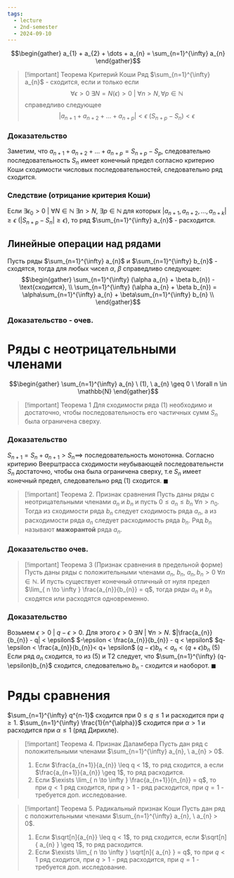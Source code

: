 ```yaml
---
tags:
  - lecture
  - 2nd-semester
  - 2024-09-10
---
```

$$\begin{gather}
a_{1} + a_{2} + \dots + a_{n} = \sum_{n=1}^{\infty} a_{n}
\end{gather}$$

> [!important] Теорема Критерий Коши
> Ряд $\sum_{n=1}^{\infty} a_{n}$ - сходится, если и только если
> $$\forall \epsilon > 0 \ \exists N = N(\epsilon) > 0 \ | \ \forall n > N, \forall p \in \mathbb{N}$$
> справедливо следующее
> $$|a_{n+1} + a_{n+2} + \dots + a_{n+p} | < \epsilon \ (S_{n+p} - S_{n}) < \epsilon$$

### Доказательство

Заметим, что $a_{n+1} + a_{n+2} + \dots + a_{n+p} = S_{n+p}-S_{p}$, следовательно последовательность $S_{n}$ имеет конечный предел согласно критерию Коши сходимости числовых последовательностей, следовательно ряд сходится.

### Следствие (отрицание критерия Коши)

Если $\exists\epsilon_{0} > 0 \ | \ \forall N \in \mathbb{N} \ \exists n > N, \ \exists p \in \mathbb{N}$ для которых $|a_{n+1}, a_{n+2}, \dots, a_{n+k}| \geq \epsilon \ (|S_{n+p} - S_{n}| \geq \epsilon)$, то ряд $\sum_{n=1}^{\infty} a_{n}$ - расходится.

## Линейные операции над рядами

Пусть ряды $\sum_{n=1}^{\infty} a_{n}$ и $\sum_{n=1}^{\infty} b_{n}$ - сходятся, тогда для любых чисел $\alpha$, $\beta$ справедливо следующее:
$$\begin{gather}
\sum_{n=1}^{\infty} (\alpha a_{n} + \beta b_{n}) - \text{сходится}, \\
\sum_{n=1}^{\infty} (\alpha a_{n} + \beta b_{n}) = \alpha\sum_{n=1}^{\infty} a_{n} + \beta\sum_{n=1}^{\infty} b_{n} \\
\end{gather}$$

### Доказательство - очев.

# Ряды с неотрицательными членами

$$\begin{gather}
\sum_{n=1}^{\infty} a_{n} \ (1), \ a_{n} \geq 0 \ \forall n \in \mathbb{N}
\end{gather}$$

> [!important] Теорема 1
> Для сходимости ряда (1) необходимо и достаточно, чтобы последовательность его частичных сумм $S_{n}$ была ограничена сверху.

### Доказательство

$S_{n+1} = S_{n} + a_{n+1} > S_{n} \implies$ последовательность монотонна.
Согласно критерию Веерштрасса сходимости неубывающей последовательнсти $S_{n}$ достаточно, чтобы она была ограничена сверху, т.е $S_{n}$ имеет конечный предел, следовательно ряд (1) сходится. $\blacksquare$

> [!important] Теорема 2. Признак сравнения
> Пусть даны ряды с неотрицательными членами $a_{n}$ и $b_{n}$ и пусть $0 \leq a_{n} \leq b_{n} \ \forall n > n_{0}$. Тогда из сходимости ряда $b_{n}$ следует сходимость ряда $a_{n}$, а из расходимости ряда $a_{n}$ следует расходимость ряда $b_{n}$.
> Ряд $b_{n}$ называют **мажорантой** ряда $a_{n}$.

### Доказательство очев.

> [!important] Теорема 3 (Признак сравнения в предельной форме)
> Пусть даны ряды с положительными членами $a_{n}$, $b_{n}$, $a_{n}, b_{n} > 0 \ \forall n \in \mathbb{N}$.
> И пусть существует конечный отличный от нуля предел $\lim_{ n \to \infty } \frac{a_{n}}{b_{n}} = q$, тогда ряды $a_{n}$ и $b_{n}$ сходятся или расходятся одновременно.

### Доказательство

Возьмем $\epsilon > 0 \ | \ q-\epsilon > 0$. Для этого $\epsilon > 0 \ \exists N \ | \ \forall n > N$.
$|\frac{a_{n}}{b_{n}} - q| < \epsilon$
$-\epsilon < \frac{a_{n}}{b_{n}} - q < \epsilon$
$q-\epsilon < \frac{a_{n}}{b_{n}}< q+ \epsilon$
$(q-\epsilon)b_{n} < a_{n} < (q+\epsilon)b_{n}$ (5)
Если ряд $a_{n}$ cходится, то из (5) и Т2 следует, что $\sum_{n=1}^{\infty} (q-\epsilon)b_{n}$ сходится, следовательно $b_{n}$ - сходится и наоборот. $\blacksquare$

# Ряды сравнения

$\sum_{n=1}^{\infty} q^{n-1}$ сходится при $0 \leq q \leq 1$ и расходится при $q \geq 1$.
$\sum_{n=1}^{\infty} \frac{1}{n^{\alpha}}$ сходится при $\alpha > 1$ и расходится при $\alpha \leq 1$ (ряд Дирихле).

> [!important] Теорема 4. Признак Даламбера
> Пусть дан ряд с положительными членами $\sum_{n=1}^{\infty} a_{n}, \ a_{n} > 0$.
> 1. Если $\frac{a_{n+1}}{a_{n}} \leq q < 1$, то ряд сходится, а если $\frac{a_{n+1}}{a_{n}} \geq 1$, то ряд расходится.
> 2. Если $\exists \lim_{ n \to \infty } \frac{a_{n+1}}{n_{n}} = q$, то при $q < 1$ ряд сходится, при $q > 1$ - ряд расходится, при $q = 1$ - требуется доп. исследование.

> [!important] Теорема 5. Радикальный признак Коши
> Пусть дан ряд с положительными членами $\sum_{n=1}^{\infty} a_{n}, \ a_{n} > 0$.
> 1. Если $\sqrt[n]{a_{n}} \leq q < 1$, то ряд сходится, если $\sqrt[n]{ a_{n} } \geq 1$, то ряд расходится.
> 2. Если $\exists \lim_{ n \to \infty } \sqrt[n]{ a_{n} } = q$, то при $q < 1$ ряд сходится, при $q > 1$ - ряд расходится, при $q = 1$ - требуется доп. исследование.



